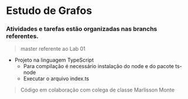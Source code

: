 # Estudo de Grafos

### Atividades e tarefas estão organizadas nas branchs referentes.
> master referente ao Lab 01

- Projeto na linguagem TypeScript
  - Para compilação é necessário instalação do node e do pacote ts-node
  - Executar o arquivo index.ts

> Código em colaboração com colega de classe Marlisson Monte